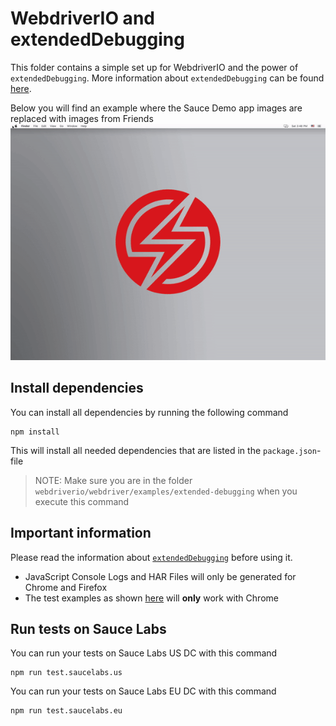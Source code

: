 # WebdriverIO and extendedDebugging
This folder contains a simple set up for WebdriverIO and the power of `extendedDebugging`.
More information about `extendedDebugging` can be found [here](https://wiki.saucelabs.com/pages/viewpage.action?pageId=70072943).

Below you will find an example where the Sauce Demo app images are replaced with images from Friends \
![Intercept example](./assets/intercept.gif "Intercept example")

## Install dependencies
You can install all dependencies by running the following command

    npm install
    
This will install all needed dependencies that are listed in the `package.json`-file

> NOTE: Make sure you are in the folder `webdriverio/webdriver/examples/extended-debugging` when you execute this command
## Important information
Please read the information about [`extendedDebugging`](https://wiki.saucelabs.com/pages/viewpage.action?pageId=70072943) before using it.

- JavaScript Console Logs and HAR Files will only be generated for Chrome and Firefox
- The test examples as shown [here](./test/specs/extended.debugging.spec.js) will **only** work with Chrome

## Run tests on Sauce Labs
You can run your tests on Sauce Labs US DC with this command

    npm run test.saucelabs.us

You can run your tests on Sauce Labs EU DC with this command

    npm run test.saucelabs.eu
